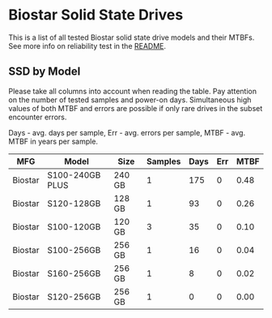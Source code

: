 Biostar Solid State Drives
==========================

This is a list of all tested Biostar solid state drive models and their MTBFs. See
more info on reliability test in the [README](https://github.com/linuxhw/SMART).

SSD by Model
------------

Please take all columns into account when reading the table. Pay attention on the
number of tested samples and power-on days. Simultaneous high values of both MTBF
and errors are possible if only rare drives in the subset encounter errors.

Days - avg. days per sample,
Err  - avg. errors per sample,
MTBF - avg. MTBF in years per sample.

| MFG       | Model              | Size   | Samples | Days  | Err   | MTBF |
|-----------|--------------------|--------|---------|-------|-------|------|
| Biostar   | S100-240GB PLUS    | 240 GB | 1       | 175   | 0     | 0.48   |
| Biostar   | S120-128GB         | 128 GB | 1       | 93    | 0     | 0.26   |
| Biostar   | S100-120GB         | 120 GB | 3       | 35    | 0     | 0.10   |
| Biostar   | S100-256GB         | 256 GB | 1       | 16    | 0     | 0.04   |
| Biostar   | S160-256GB         | 256 GB | 1       | 8     | 0     | 0.02   |
| Biostar   | S120-256GB         | 256 GB | 1       | 0     | 0     | 0.00   |
